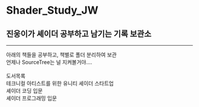 # Shader_Study_JW

## 진웅이가 셰이더 공부하고 남기는 기록 보관소<br/>
<hr/>
아래의 책들을 공부하고, 책별로 폴더 분리하여 보관<br/>
언제나 SourceTree는 널 지켜볼거야....<br/>
<br/>
도서목록<br/>
테크니컬 아티스트를 위한 유니티 셰이더 스타트업<br/>
셰이더 코딩 입문<br/>
셰이더 프로그래밍 입문<br/>

